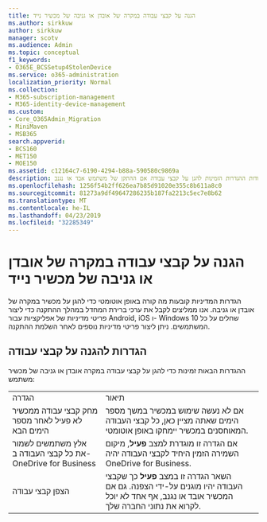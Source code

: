 ```yaml
---
title: הגנה על קבצי עבודה במקרה של אובדן או גניבה של מכשיר נייד
ms.author: sirkkuw
author: sirkkuw
manager: scotv
ms.audience: Admin
ms.topic: conceptual
f1_keywords:
- O365E_BCSSetup4StolenDevice
ms.service: o365-administration
localization_priority: Normal
ms.collection:
- M365-subscription-management
- M365-identity-device-management
ms.custom:
- Core_O365Admin_Migration
- MiniMaven
- MSB365
search.appverid:
- BCS160
- MET150
- MOE150
ms.assetid: c12164c7-6190-4294-b88a-590580c9869a
description: למד אודות ההגדרות הזמינות להגן על קבצי עבודה אם ההתקן של משתמש אבד או נגנב.
ms.openlocfilehash: 1256f54b2ff626ea7b85d91020e355c8b611a8c0
ms.sourcegitcommit: 81273a9df49647286235b187fa2213c5ec7e8b62
ms.translationtype: MT
ms.contentlocale: he-IL
ms.lasthandoff: 04/23/2019
ms.locfileid: "32285349"
---
```

# <a name="protect-work-files-when-a-mobile-device-is-lost-or-stolen"></a>הגנה על קבצי עבודה במקרה של אובדן או גניבה של מכשיר נייד

הגדרות המדיניות קובעות מה קורה באופן אוטומטי כדי להגן על מכשיר במקרה של אובדן או גניבה. אנו ממליצים לקבל את ערכי ברירת המחדל במהלך ההתקנה כדי ליצור פריטי מדיניות של אפליקציות עבור Android,‏ iOS ו- Windows 10 שחלים על כל המשתמשים. ניתן ליצור פריטי מדיניות נוספים לאחר השלמת ההתקנה.
  
## <a name="settings-that-protect-work-files"></a>הגדרות להגנה על קבצי עבודה

ההגדרות הבאות זמינות כדי להגן על קבצי עבודה במקרה אובדן או גניבה של מכשיר משתמש:
  
|||
|:-----|:-----|
|הגדרה  <br/> |תיאור  <br/> |
|מחק קבצי עבודה ממכשיר לא פעיל לאחר מספר הימים הבא  <br/> |אם לא נעשה שימוש במכשיר במשך מספר הימים שאתה מציין כאן, כל קבצי העבודה המאוחסנים במכשיר יימחקו באופן אוטומטי.  <br/> |
|אלץ משתמשים לשמור את כל קבצי העבודה ב- OneDrive for Business  <br/> |אם הגדרה זו מוגדרת למצב **פעיל**, מיקום השמירה הזמין היחיד לקבצי העבודה יהיה OneDrive for Business.  <br/> |
|הצפן קבצי עבודה  <br/> |השאר הגדרה זו במצב **פעיל** כך שקבצי העבודה יהיו מוגנים על-ידי הצפנה. גם אם המכשיר אובד או נגנב, אף אחד לא יוכל לקרוא את נתוני החברה שלך.  <br/> |
   

